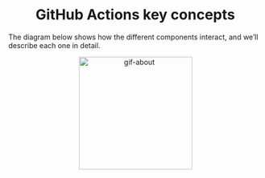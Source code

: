 <!-- BEGIN_DOCS -->
<div align="center">

<h1>GitHub Actions key concepts</h1>

</div>

The diagram below shows how the different components interact, and we’ll describe each one in detail.

<div align="center">

<img alt="gif-about" src="../assets/" width="225"/>

</div>

<!-- END_DOCS -->
